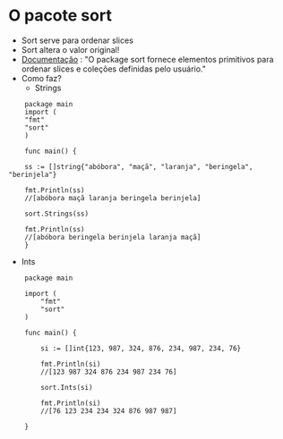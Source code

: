 # O pacote sort

- Sort serve para ordenar slices
- Sort altera o valor original!
- [Documentação](https://pkg.go.dev/sort) : "O package sort fornece elementos primitivos para ordenar slices e coleções definidas pelo usuário."
- Como faz?
  - Strings
  
```golang
    package main
    import (
	"fmt"
	"sort"
    )

    func main() {

	ss := []string{"abóbora", "maçã", "laranja", "beringela", "berinjela"}

	fmt.Println(ss)
    //[abóbora maçã laranja beringela berinjela]
	
	sort.Strings(ss)
	
	fmt.Println(ss)
	//[abóbora beringela berinjela laranja maçã]
    }
```
  - Ints

```golang
    package main

    import (
        "fmt"
        "sort"
    )

    func main() {

        si := []int{123, 987, 324, 876, 234, 987, 234, 76}

        fmt.Println(si)
        //[123 987 324 876 234 987 234 76]

        sort.Ints(si)

        fmt.Println(si)
        //[76 123 234 234 324 876 987 987]

    }
```